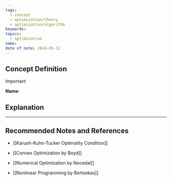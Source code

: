 ```yaml
---
tags:
  - concept
  - optimization/theory
  - optimization/algorithm
keywords: 
topics:
  - optimization
name: 
date of note: 2024-05-12
---
```


## Concept Definition

>[!important]
>**Name**: 



## Explanation





-----------
##  Recommended Notes and References

- [[Karush-Kuhn-Tucker Optimality Condition]]

- [[Convex Optimization by Boyd]]
- [[Numerical Optimization by Nocedal]]
- [[Nonlinear Programming by Bertsekas]]